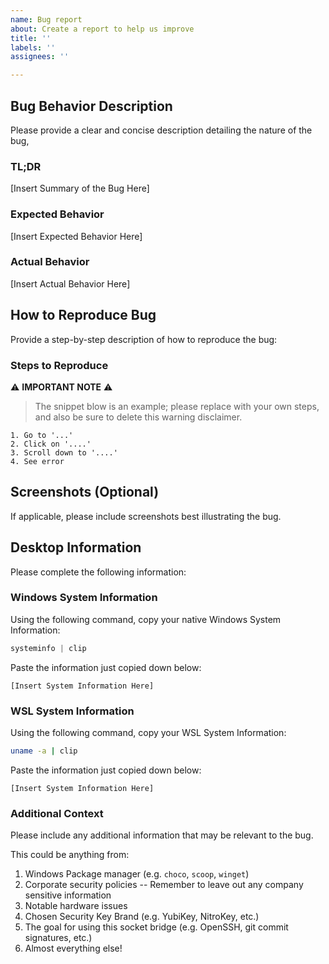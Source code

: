 ```yaml
---
name: Bug report
about: Create a report to help us improve
title: ''
labels: ''
assignees: ''

---
```


## Bug Behavior Description

Please provide a clear and concise description detailing the nature of the bug,

### TL;DR

[Insert Summary of the Bug Here]

### Expected Behavior

[Insert Expected Behavior Here]

### Actual Behavior

[Insert Actual Behavior Here]

## How to Reproduce Bug

Provide a step-by-step description of how to reproduce the bug:

### Steps to Reproduce

:warning: **IMPORTANT NOTE** :warning:
>
> The snippet blow is an example; please replace with your own steps, and also
> be sure to delete this warning disclaimer.

```text
1. Go to '...'
2. Click on '....'
3. Scroll down to '....'
4. See error
```

## Screenshots (Optional)

If applicable, please include screenshots best illustrating the bug.

## Desktop Information

Please complete the following information:

### Windows System Information

Using the following command, copy your native Windows System Information:

```powershell
systeminfo | clip
```

Paste the information just copied down below:

```text
[Insert System Information Here]
```

### WSL System Information

Using the following command, copy your WSL System Information:

```bash
uname -a | clip
```

Paste the information just copied down below:

```text
[Insert System Information Here]
```

### Additional Context

Please include any additional information that may be relevant to the bug.

This could be anything from:

1. Windows Package manager (e.g. `choco`, `scoop`, `winget`)
2. Corporate security policies -- Remember to leave out any company sensitive
information
3. Notable hardware issues
4. Chosen Security Key Brand (e.g. YubiKey, NitroKey, etc.)
5. The goal for using this socket bridge (e.g. OpenSSH, git commit signatures,
etc.)
6. Almost everything else!
